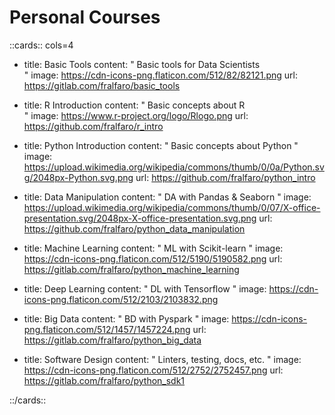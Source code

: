 
# Personal Courses



::cards:: cols=4

- title:  Basic Tools
  content: "
  Basic tools for Data Scientists  
  "
  image: https://cdn-icons-png.flaticon.com/512/82/82121.png
  url: https://gitlab.com/fralfaro/basic_tools

- title:  R Introduction
  content: "
  Basic concepts about R  
  "
  image: https://www.r-project.org/logo/Rlogo.png
  url: https://github.com/fralfaro/r_intro

- title:  Python Introduction
  content: "
  Basic concepts about Python 
  "
  image: https://upload.wikimedia.org/wikipedia/commons/thumb/0/0a/Python.svg/2048px-Python.svg.png
  url: https://github.com/fralfaro/python_intro

- title:  Data Manipulation
  content: "
  DA with Pandas & Seaborn
  "
  image: https://upload.wikimedia.org/wikipedia/commons/thumb/0/07/X-office-presentation.svg/2048px-X-office-presentation.svg.png
  url: https://github.com/fralfaro/python_data_manipulation

- title:  Machine Learning
  content: "
  ML with Scikit-learn
  "
  image: https://cdn-icons-png.flaticon.com/512/5190/5190582.png
  url: https://gitlab.com/fralfaro/python_machine_learning

- title:  Deep Learning
  content: "
  DL with Tensorflow 
  "
  image: https://cdn-icons-png.flaticon.com/512/2103/2103832.png

- title:  Big Data
  content: "
  BD with Pyspark
  "
  image: https://cdn-icons-png.flaticon.com/512/1457/1457224.png
  url: https://gitlab.com/fralfaro/python_big_data

- title:  Software Design
  content: "
  Linters, testing, docs, etc.
  "
  image: https://cdn-icons-png.flaticon.com/512/2752/2752457.png
  url: https://gitlab.com/fralfaro/python_sdk1

::/cards::